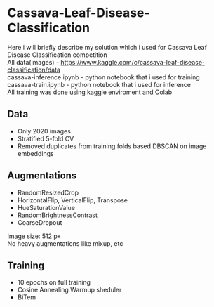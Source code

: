 # Cassava-Leaf-Disease-Classification

Here i will briefly describe my solution which i used for Cassava Leaf Disease Classification competition</br>
All data(images) - https://www.kaggle.com/c/cassava-leaf-disease-classification/data </br>
cassava-inference.ipynb - python notebook that i used for training</br>
cassava-train.ipynb - python notebook that i used for inference</br>
All training was done using kaggle enviroment and Colab

## Data
* Only 2020 images
* Stratified 5-fold CV
* Removed duplicates from training folds based DBSCAN on image embeddings

## Augmentations
- RandomResizedCrop
- HorizontalFlip, VerticalFlip, Transpose
- HueSaturationValue
- RandomBrightnessContrast
- CoarseDropout

Image size: 512 px </br>
No heavy augmentations like mixup, etc

## Training
* 10 epochs on full training
* Cosine Annealing Warmup sheduler
* BiTem
